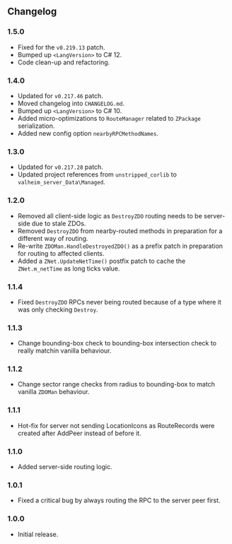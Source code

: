 ## Changelog

### 1.5.0

  * Fixed for the `v0.219.13` patch.
  * Bumped up `<LangVersion>` to C# 12.
  * Code clean-up and refactoring.

### 1.4.0

  * Updated for `v0.217.46` patch.
  * Moved changelog into `CHANGELOG.md`.
  * Bumped up `<LangVersion>` to C# 10.
  * Added micro-optimizations to `RouteManager` related to `ZPackage` serialization.
  * Added new config option `nearbyRPCMethodNames`.

### 1.3.0

  * Updated for `v0.217.28` patch.
  * Updated project references from `unstripped_corlib` to `valheim_server_Data\Managed`.

### 1.2.0

  * Removed all client-side logic as `DestroyZDO` routing needs to be server-side due to stale ZDOs.
  * Removed `DestroyZDO` from nearby-routed methods in preparation for a different way of routing.
  * Re-write `ZDOMan.HandleDestroyedZDO()` as a prefix patch in preparation for routing to affected clients.
  * Added a `ZNet.UpdateNetTime()` postfix patch to cache the `ZNet.m_netTime` as long ticks value.

### 1.1.4

  * Fixed `DestroyZDO` RPCs never being routed because of a type where it was only checking `Destroy`.

### 1.1.3

  * Change bounding-box check to bounding-box intersection check to really matchin vanilla behaviour.

### 1.1.2

  * Change sector range checks from radius to bounding-box to match vanilla `ZDOMan` behaviour.

### 1.1.1

  * Hot-fix for server not sending LocationIcons as RouteRecords were created after AddPeer instead of before it.

### 1.1.0

  * Added server-side routing logic.

### 1.0.1

  * Fixed a critical bug by always routing the RPC to the server peer first.

### 1.0.0

  * Initial release.